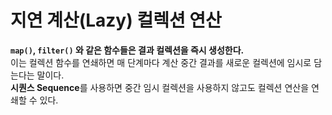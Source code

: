 지연 계산(Lazy) 컬렉션 연산
=============================    
**`map()`, `filter()` 와 같은 함수들은 결과 컬렉션을 즉시 생성한다.**           
이는 컬렉션 함수를 연쇄하면 매 단계마다 계산 중간 결과를 새로운 컬렉션에 임시로 담는다는 말이다.         
**시퀀스 Sequence**를 사용하면 중간 임시 컬렉션을 사용하지 않고도 컬렉션 연산을 연쇄할 수 있다.      


